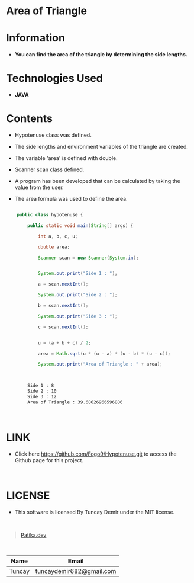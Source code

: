 # **Area of Triangle**

# Information

* **You can find the area of ​​the triangle by determining the side lengths.**

# Technologies Used

* **JAVA**

# Contents

* Hypotenuse class was defined.

* The side lengths and environment variables of the triangle are created.

* The variable 'area' is defined with double.

* Scanner scan class defined.

* A program has been developed that can be calculated by taking the value from the user.

* The area formula was used to define the area.



```Java

    public class hypotenuse {

        public static void main(String[] args) {

            int a, b, c, u;

            double area;

            Scanner scan = new Scanner(System.in);

```

```Java

            System.out.print("Side 1 : ");

            a = scan.nextInt();

            System.out.print("Side 2 : ");

            b = scan.nextInt();

            System.out.print("Side 3 : ");

            c = scan.nextInt();

```
```Java

            u = (a + b + c) / 2;

            area = Math.sqrt(u * (u - a) * (u - b) * (u - c));

            System.out.print("Area of Triangle : " + area);
            
```

```bash

        Side 1 : 8
        Side 2 : 10
        Side 3 : 12
        Area of Triangle : 39.68626966596886

```
<br />

# LINK

* Click here https://github.com/Fogo9/Hypotenuse.git to access the Github page for this project.

<br />

# LICENSE

* This software is licensed By Tuncay Demir under the MIT license.

<br />

>[Patika.dev](https://app.patika.dev/fogomurphy)

<br/>

| Name |  Email |
| ---- |  ----- |
| Tuncay | tuncaydemir682@gmail.com |
